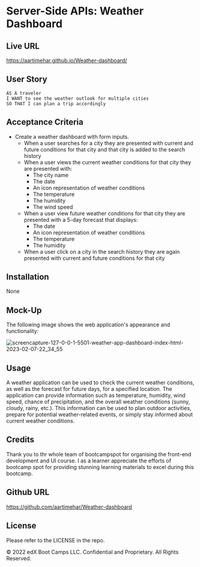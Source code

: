 #  Server-Side APIs: Weather Dashboard

## Live URL

https://aartimehar.github.io/Weather-dashboard/

## User Story

```text
AS A traveler
I WANT to see the weather outlook for multiple cities
SO THAT I can plan a trip accordingly
```

## Acceptance Criteria

* Create a weather dashboard with form inputs.
  * When a user searches for a city they are presented with current and future conditions for that city and that city is added to the search history
  * When a user views the current weather conditions for that city they are presented with:
    * The city name
    * The date
    * An icon representation of weather conditions
    * The temperature
    * The humidity
    * The wind speed
  * When a user view future weather conditions for that city they are presented with a 5-day forecast that displays:
    * The date
    * An icon representation of weather conditions
    * The temperature
    * The humidity
  * When a user click on a city in the search history they are again presented with current and future conditions for that city
  
## Installation
None

## Mock-Up

The following image shows the web application's appearance and functionality:

![screencapture-127-0-0-1-5501-weather-app-dashboard-index-html-2023-02-07-22_34_55](https://user-images.githubusercontent.com/113493756/217384059-cf439bd5-189f-415c-bb77-c62bc2684a92.png)

## Usage 

A weather application can be used to check the current weather conditions, as well as the forecast for future days, for a specified location. The application can provide information such as temperature, humidity, wind speed, chance of precipitation, and the overall weather conditions (sunny, cloudy, rainy, etc.). This information can be used to plan outdoor activities, prepare for potential weather-related events, or simply stay informed about current weather conditions.

## Credits

Thank you to thr whole team of bootcampspot for organising the front-end development and UI course. I as a learner appreciate the efforts of bootcamp spot for providing stunning learning materials to excel during this bootcamp.


## Github URL

https://github.com/aartimehar/Weather-dashboard

## License

Please refer to the LICENSE in the repo.

© 2022 edX Boot Camps LLC. Confidential and Proprietary. All Rights Reserved.
